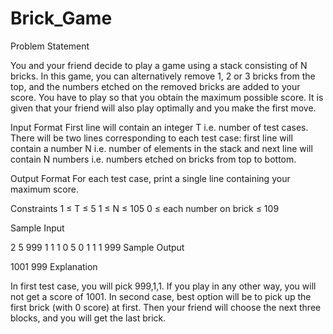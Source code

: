 Brick_Game
===========
Problem Statement

You and your friend decide to play a game using a stack consisting of N bricks. In this game, you can alternatively remove 1, 2 or 3 bricks from the top, and the numbers etched on the removed bricks are added to your score. You have to play so that you obtain the maximum possible score. It is given that your friend will also play optimally and you make the first move.

Input Format
First line will contain an integer T i.e. number of test cases. There will be two lines corresponding to each test case: first line will contain a number N i.e. number of elements in the stack and next line will contain N numbers i.e. numbers etched on bricks from top to bottom.

Output Format
For each test case, print a single line containing your maximum score.

Constraints
1 ≤ T ≤ 5
1 ≤ N ≤ 105
0 ≤ each number on brick ≤ 109

Sample Input

2
5
999 1 1 1 0
5
0 1 1 1 999
Sample Output

1001
999
Explanation

In first test case, you will pick 999,1,1. If you play in any other way, you will not get a score of 1001.
In second case, best option will be to pick up the first brick (with 0 score) at first. Then your friend will choose the next three blocks, and you will get the last brick.
